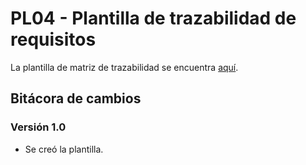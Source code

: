 # PL04 - Plantilla de trazabilidad de requisitos

La plantilla de matriz de trazabilidad se encuentra [aquí](https://docs.google.com/spreadsheets/d/1FCAYXvOlbt5BOBe549oyW0jqsyLW1D2ezwrbmBl-Xwk/edit#gid=0).

## Bitácora de cambios

### Versión 1.0

- Se creó la plantilla.
